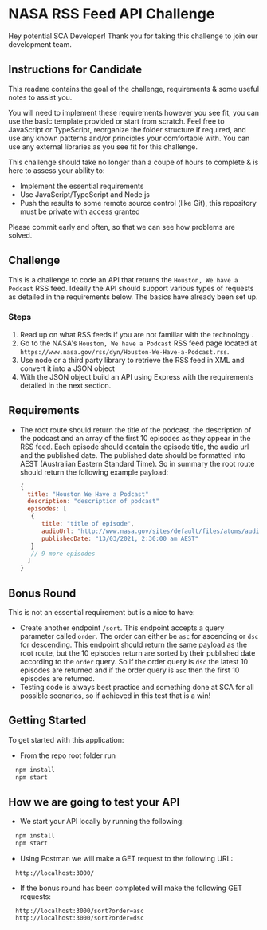 # NASA RSS Feed API Challenge

Hey potential SCA Developer! Thank you for taking this challenge to join our development team.

## Instructions for Candidate

This readme contains the goal of the challenge, requirements & some useful notes to assist you.

You will need to implement these requirements however you see fit, you can use the basic template provided or start from scratch. Feel free to JavaScript or TypeScript, reorganize the folder structure if required, and use any known patterns and/or principles your comfortable with. You can use any external libraries as you see fit for this challenge.

This challenge should take no longer than a coupe of hours to complete & is here to assess your ability to:

- Implement the essential requirements
- Use JavaScript/TypeScript and Node js
- Push the results to some remote source control (like Git), this repository must be private with access granted

Please commit early and often, so that we can see how problems are solved.

## Challenge

This is a challenge to code an API that returns the `Houston, We have a Podcast` RSS feed. Ideally the API should support various types of requests as detailed in the requirements below. The basics have already been set up.

### Steps

1. Read up on what RSS feeds if you are not familiar with the technology .
2. Go to the NASA's `Houston, We have a Podcast` RSS feed page located at `https://www.nasa.gov/rss/dyn/Houston-We-Have-a-Podcast.rss`.
3. Use node or a third party library to retrieve the RSS feed in XML and convert it into a JSON object
4. With the JSON object build an API using Express with the requirements detailed in the next section.

## Requirements

- The root route should return the title of the podcast, the description of the podcast and an array of the first 10 episodes as they appear in the RSS feed. Each episode should contain the episode title, the audio url and the published date. The published date should be formatted into AEST (Australian Eastern Standard Time). So in summary the root route should return the following example payload:

  ```js
  {
    title: "Houston We Have a Podcast"
    description: "description of podcast"
    episodes: [
     {
        title: "title of episode",
        audioUrl: "http://www.nasa.gov/sites/default/files/atoms/audio/ep191_the_crew-2_astronauts.mp3"
        publishedDate: "13/03/2021, 2:30:00 am AEST"
     }
     // 9 more episodes
    ]
  }
  ```

## Bonus Round

This is not an essential requirement but is a nice to have:

- Create another endpoint `/sort`. This endpoint accepts a query parameter called `order`. The order can either be `asc` for ascending or `dsc` for descending.
  This endpoint should return the same payload as the root route, but the 10 episodes return are sorted by their published date according to the `order` query.
  So if the order query is `dsc` the latest 10 episodes are returned and if the order query is `asc` then the first 10 episodes are returned.
- Testing code is always best practice and something done at SCA for all possible scenarios, so if achieved in this test that is a win!

## Getting Started

To get started with this application:

- From the repo root folder run

```js
  npm install
  npm start
```

## How we are going to test your API

- We start your API locally by running the following:

```js
  npm install
  npm start
```

- Using Postman we will make a GET request to the following URL:

```
  http://localhost:3000/
```

- If the bonus round has been completed will make the following GET requests:

```
  http://localhost:3000/sort?order=asc
  http://localhost:3000/sort?order=dsc
```
